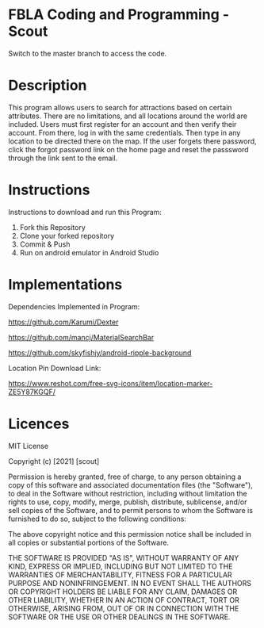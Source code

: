 # FBLA Coding and Programming - Scout

Switch to the master branch to access the code. 

# Description
This program allows users to search for attractions based on certain attributes. There are no limitations, and all locations around the world are included. Users must first register for an account and then verify their account. From there, log in with the same credentials. Then type in any location to be directed there on the map. If the user forgets there password, click the forgot password link on the home page and reset the passsword through the link sent to the email.  

# Instructions
Instructions to download and run this Program:
1. Fork this Repository
2. Clone your forked repository
3. Commit & Push
4. Run on android emulator in Android Studio

# Implementations
Dependencies Implemented in Program:

https://github.com/Karumi/Dexter

https://github.com/mancj/MaterialSearchBar

https://github.com/skyfishjy/android-ripple-background

Location Pin Download Link:

https://www.reshot.com/free-svg-icons/item/location-marker-ZE5Y87KGQF/

# Licences 
MIT License

Copyright (c) [2021] [scout]

Permission is hereby granted, free of charge, to any person obtaining a copy
of this software and associated documentation files (the "Software"), to deal
in the Software without restriction, including without limitation the rights
to use, copy, modify, merge, publish, distribute, sublicense, and/or sell
copies of the Software, and to permit persons to whom the Software is
furnished to do so, subject to the following conditions:

The above copyright notice and this permission notice shall be included in all
copies or substantial portions of the Software.

THE SOFTWARE IS PROVIDED "AS IS", WITHOUT WARRANTY OF ANY KIND, EXPRESS OR
IMPLIED, INCLUDING BUT NOT LIMITED TO THE WARRANTIES OF MERCHANTABILITY,
FITNESS FOR A PARTICULAR PURPOSE AND NONINFRINGEMENT. IN NO EVENT SHALL THE
AUTHORS OR COPYRIGHT HOLDERS BE LIABLE FOR ANY CLAIM, DAMAGES OR OTHER
LIABILITY, WHETHER IN AN ACTION OF CONTRACT, TORT OR OTHERWISE, ARISING FROM,
OUT OF OR IN CONNECTION WITH THE SOFTWARE OR THE USE OR OTHER DEALINGS IN THE
SOFTWARE.
